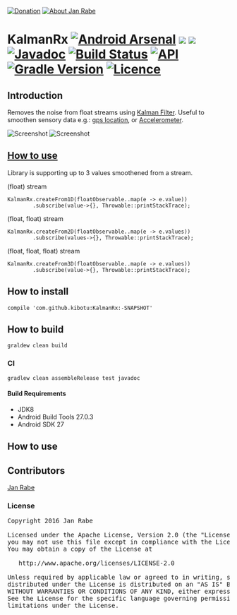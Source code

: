 [![Donation](https://img.shields.io/badge/buy%20me%20a%20coffee-brightgreen.svg)](https://www.paypal.me/janrabe/5) [![About Jan Rabe](https://img.shields.io/badge/about-me-green.svg)](https://about.me/janrabe) 
# KalmanRx [![Android Arsenal](https://img.shields.io/badge/Android%20Arsenal-KalmanRx-brightgreen.svg?style=flat)](http://android-arsenal.com/details/1/4539) [![](https://jitpack.io/v/kibotu/KalmanRx.svg)](https://jitpack.io/#kibotu/KalmanRx) [![](https://jitpack.io/v/kibotu/KalmanRx/month.svg)](https://jitpack.io/#kibotu/KalmanRx) [![Javadoc](https://img.shields.io/badge/javadoc-SNAPSHOT-green.svg)](https://jitpack.io/com/github/kibotu/KalmanRx/master-SNAPSHOT/javadoc/index.html) [![Build Status](https://travis-ci.org/kibotu/KalmanRx.svg?branch=master)](https://travis-ci.org/kibotu/KalmanRx) [![API](https://img.shields.io/badge/API-15%2B-brightgreen.svg?style=flat)](https://android-arsenal.com/api?level=15)  [![Gradle Version](https://img.shields.io/badge/gradle-4.5.1-green.svg)](https://docs.gradle.org/current/release-notes) [![Licence](https://img.shields.io/badge/licence-Apache%202-blue.svg)](https://raw.githubusercontent.com/kibotu/KalmanRx/master/LICENSE)

## Introduction

Removes the noise from float streams using [Kalman Filter](https://en.wikipedia.org/wiki/Kalman_filter). Useful to smoothen sensory data e.g.: [gps location](https://github.com/villoren/KalmanLocationManager), or [Accelerometer](https://developer.android.com/guide/topics/sensors/sensors_motion.html#sensors-motion-accel). 

![Screenshot](https://raw.githubusercontent.com/kibotu/KalmanRx/master/screenshot.png) ![Screenshot](https://raw.githubusercontent.com/kibotu/KalmanRx/master/screenshot2.png)

## [How to use](https://github.com/kibotu/KalmanRx/blob/master/app/src/main/java/net/kibotu/kalmanrx/app/ui/AccelerationSensorKalmanFragment.java#L16-L19)

Library is supporting up to 3 values smoothened from a stream.

(float) stream

  
    KalmanRx.createFrom1D(floatObservable..map(e -> e.value))
            .subscribe(value->{}, Throwable::printStackTrace);

(float, float) stream

  
    KalmanRx.createFrom2D(floatObservable..map(e -> e.values))
            .subscribe(values->{}, Throwable::printStackTrace);

(float, float, float) stream

    KalmanRx.createFrom3D(floatObservable..map(e -> e.values))
            .subscribe(value->{}, Throwable::printStackTrace);

## How to install

    compile 'com.github.kibotu:KalmanRx:-SNAPSHOT'

## How to build

    graldew clean build
    
### CI 
    
    gradlew clean assembleRelease test javadoc
    
#### Build Requirements

- JDK8
- Android Build Tools 27.0.3
- Android SDK 27

## How to use


## Contributors

[Jan Rabe](jan.rabe@kibotu.net)

### License
<pre>
Copyright 2016 Jan Rabe

Licensed under the Apache License, Version 2.0 (the "License");
you may not use this file except in compliance with the License.
You may obtain a copy of the License at

   http://www.apache.org/licenses/LICENSE-2.0

Unless required by applicable law or agreed to in writing, software
distributed under the License is distributed on an "AS IS" BASIS,
WITHOUT WARRANTIES OR CONDITIONS OF ANY KIND, either express or implied.
See the License for the specific language governing permissions and
limitations under the License.
</pre>
